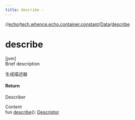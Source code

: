 ```yaml
---
title: describe -
---
```

//[echo](../../index.md)/[tech.whence.echo.container.constant](../index.md)/[Data](index.md)/[describe](describe.md)



# describe  
[jvm]  
Brief description  


生成描述器



#### Return  


Describer

  
Content  
fun [describe](describe.md)(): [Descriptor](../-descriptor/index.md)  



